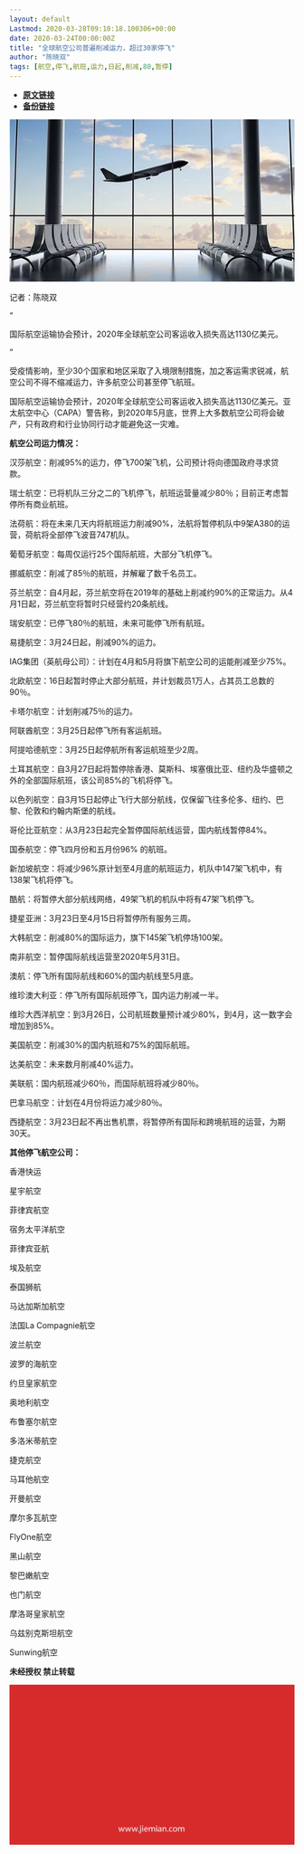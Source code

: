 ```yaml
---
layout: default
Lastmod: 2020-03-28T09:10:18.100306+00:00
date: 2020-03-24T00:00:00Z
title: "全球航空公司普遍削减运力，超过30家停飞"
author: "陈晓双"
tags: [航空,停飞,航班,运力,日起,削减,80,暂停]
---
```


* [**原文链接**](https://mp.weixin.qq.com/s/Zr48IhnlHEfql0jnMukXhw)
* [**备份链接**](http://archive.today/k2i9M)


![](/images/post/c99125cf17a7866c1ec1cd58d1acbc79.jpg)

记者：陈晓双

“

  

国际航空运输协会预计，2020年全球航空公司客运收入损失高达1130亿美元。

  

”

受疫情影响，至少30个国家和地区采取了入境限制措施，加之客运需求锐减，航空公司不得不缩减运力，许多航空公司甚至停飞航班。  

国际航空运输协会预计，2020年全球航空公司客运收入损失高达1130亿美元。亚太航空中心（CAPA）警告称，到2020年5月底，世界上大多数航空公司将会破产，只有政府和行业协同行动才能避免这一灾难。

**航空公司运力情况：**

汉莎航空：削减95%的运力，停飞700架飞机，公司预计将向德国政府寻求贷款。

瑞士航空：已将机队三分之二的飞机停飞，航班运营量减少80％；目前正考虑暂停所有商业航班。

法荷航：将在未来几天内将航班运力削减90%，法航将暂停机队中9架A380的运营，荷航将全部停飞波音747机队。

葡萄牙航空：每周仅运行25个国际航班，大部分飞机停飞。

挪威航空：削减了85％的航班，并解雇了数千名员工。

芬兰航空：自4月起，芬兰航空将在2019年的基础上削减约90%的正常运力。从4月1日起，芬兰航空将暂时只经营约20条航线。

瑞安航空：已停飞80％的航班，未来可能停飞所有航班。

易捷航空：3月24日起，削减90%的运力。

IAG集团（英航母公司）：计划在4月和5月将旗下航空公司的运能削减至少75%。

北欧航空：16日起暂时停止大部分航班，并计划裁员1万人，占其员工总数的90％。

卡塔尔航空：计划削减75％的运力。

阿联酋航空：3月25日起停飞所有客运航班。

阿提哈德航空：3月25日起停航所有客运航班至少2周。

土耳其航空：自3月27日起将暂停除香港、莫斯科、埃塞俄比亚、纽约及华盛顿之外的全部国际航班，该公司85%的飞机将停飞。

以色列航空：自3月15日起停止飞行大部分航线，仅保留飞往多伦多、纽约、巴黎、伦敦和约翰内斯堡的航线。

哥伦比亚航空：从3月23日起完全暂停国际航线运营，国内航线暂停84%。

国泰航空：停飞四月份和五月份96% 的航班。

新加坡航空：将减少96%原计划至4月底的航班运力，机队中147架飞机中，有138架飞机将停飞。

酷航：将暂停大部分航线网络，49架飞机的机队中将有47架飞机停飞。

捷星亚洲：3月23日至4月15日将暂停所有服务三周。

大韩航空：削减80%的国际运力，旗下145架飞机停场100架。

南非航空：暂停国际航线运营至2020年5月31日。

澳航：停飞所有国际航线和60%的国内航线至5月底。

维珍澳大利亚：停飞所有国际航班停飞，国内运力削减一半。

维珍大西洋航空：到3月26日，公司航班数量预计减少80%，到4月，这一数字会增加到85%。

美国航空：削减30%的国内航班和75%的国际航班。

达美航空：未来数月削减40%运力。

美联航：国内航班减少60％，而国际航班将减少80％。

巴拿马航空：计划在4月份将运力减少80％。

西捷航空：3月23日起不再出售机票，将暂停所有国际和跨境航班的运营，为期30天。

**其他停飞航空公司：**

香港快运

星宇航空

菲律宾航空

宿务太平洋航空

菲律宾亚航

埃及航空

泰国狮航

马达加斯加航空

法国La Compagnie航空

波兰航空

波罗的海航空

约旦皇家航空

奥地利航空

布鲁塞尔航空

多洛米蒂航空

捷克航空

马耳他航空

开曼航空

摩尔多瓦航空

FlyOne航空

黑山航空

黎巴嫩航空

也门航空

摩洛哥皇家航空

乌兹别克斯坦航空

Sunwing航空

  

**未经授权 禁止转载**

  

  

![](/images/post/3ef9527fd7edfb43b0c70486c7a956af.jpg)


